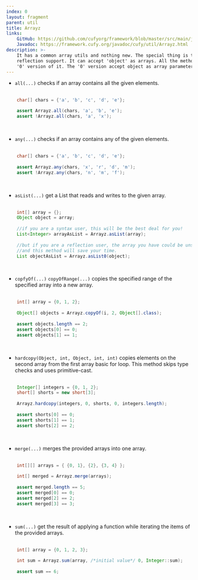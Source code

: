 ```yaml
---
index: 0
layout: fragment
parent: util
title: Arrayz
links:
    GitHub: https://github.com/cufyorg/framework/blob/master/src/main/java/cufy/util/Arrayz.java
    Javadoc: https://framework.cufy.org/javadoc/cufy/util/Arrayz.html
description: >-
    It has a common array utils and nothing new. The special thing is the
    reflection support. It can accept 'object' as arrays. All the methods have 
    '0' version of it. The '0' version accept object as array parameter.
---
```


- `all(...)` checks if an array contains all the given elements.
<br><br>
```java 
    char[] chars = {'a', 'b', 'c', 'd', 'e'};

    assert Arrayz.all(chars, 'a', 'b', 'e');
    assert !Arrayz.all(chars, 'a', 'x');
```
<br>

- `any(...)` checks if an array contains any of the given elements.
<br><br>
```java 
    char[] chars = {'a', 'b', 'c', 'd', 'e'};
    
    assert Arrayz.any(chars, 'x', 'r', 'd', 'm');
    assert !Arrayz.any(chars, 'n', 'm', 'f');
```
<br>

- `asList(...)` get a List that reads and writes to the given array.
<br><br>
```java 
    int[] array = {};
    Object object = array;
    
    //if you are a syntax user, this will be the best deal for you!
    List<Integer> arrayAsList = Arrayz.asList(array);
    
    //but if you are a reflection user, the array you have could be unsigned
    //and this method will save your time. 
    List objectAsList = Arrayz.asList0(object);
```
<br>

- `copfyOf(...)` `copyOfRange(...)` copies the specified range of the specified array into a new array.
<br><br>
```java 
    int[] array = {0, 1, 2};
    
    Object[] objects = Arrayz.copyOf(i, 2, Object[].class);
    
    assert objects.length == 2;
    assert objects[0] == 0;
    assert objects[1] == 1;
```
<br>

- `hardcopy(Object, int, Object, int, int)` copies elements on the second array from the first array
basic for loop. This method skips type checks and uses primitive-cast.
<br><br>
```java 
    Integer[] integers = {0, 1, 2};
    short[] shorts = new short[3];
    
    Arrayz.hardcopy(integers, 0, shorts, 0, integers.length);
    
    assert shorts[0] == 0;
    assert shorts[1] == 1;
    assert shorts[2] == 2;
```
<br>

- `merge(...)` merges the provided arrays into one array.
<br><br>
```java 
    int[][] arrays = { {0, 1}, {2}, {3, 4} };
    
    int[] merged = Arrayz.merge(arrays);
    
    assert merged.length == 5;
    assert merged[0] == 0;
    assert merged[2] == 2;
    assert merged[3] == 3;
```
<br>

- `sum(...)` get the result of applying a function while iterating the items of the provided arrays.
<br><br>
```java 
    int[] array = {0, 1, 2, 3};
    
    int sum = Arrayz.sum(array, /*initial value*/ 0, Integer::sum);
    
    assert sum == 6;
```